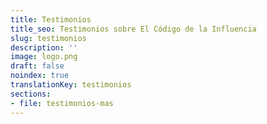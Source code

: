 ```yaml
---
title: Testimonios
title_seo: Testimonios sobre El Código de la Influencia
slug: testimonios
description: ''
image: logo.png
draft: false
noindex: true
translationKey: testimonios
sections:
- file: testimonios-mas
---
```


